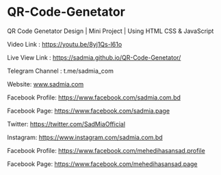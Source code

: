 # QR-Code-Genetator
QR Code Genetator Design | Mini Project | Using HTML CSS &amp; JavaScript

Video Link : https://youtu.be/8yj1Qs-l61o

Live View Link : https://sadmia.github.io/QR-Code-Genetator/

Telegram Channel : t.me/sadmia_com

Website: www.sadmia.com

Facebook Profile: https://www.facebook.com/sadmia.com.bd

Facebook Page: https://www.facebook.com/sadmia.page

Twitter: https://twitter.com/SadMiaOfficial

Instagram: https://www.instagram.com/sadmia.com.bd

Facebook Profile: https://www.facebook.com/mehedihasansad.profile

Facebook Page: https://www.facebook.com/mehedihasansad.page
